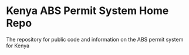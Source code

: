 # Kenya ABS Permit System Home Repo
The repository for public code and information on the ABS permit system for Kenya
